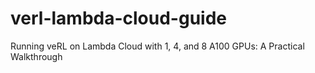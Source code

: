 # verl-lambda-cloud-guide
Running veRL on Lambda Cloud with 1, 4, and 8 A100 GPUs: A Practical Walkthrough
